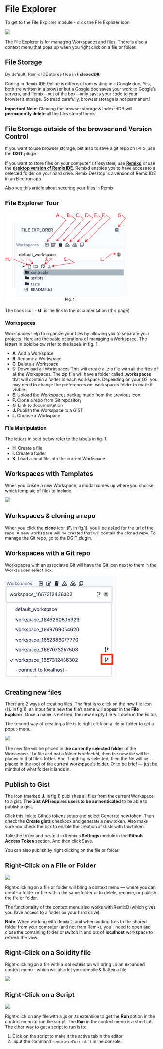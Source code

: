 File Explorer
=============

To get to the File Explorer module - click the File Explorer icon.

![](images/a-file-explorer1.png)

The File Explorer is for managing Workspaces and files.  There is also a context menu that pops up when you right click on a file or folder.

File Storage
------------
By default, Remix IDE stores files in **IndexedDB**.  

Coding in Remix IDE Online is different from writing in a Google doc. Yes, both are written in a browser but a Google doc saves your work to Google’s servers, and Remix—out of the box—only saves your code to your browser’s storage. So tread carefully, browser storage is not permanent!

**Important Note:** Clearing the browser storage & IndexedDB will **permanently delete** all the files stored there. 

## File Storage outside of the browser and Version Control

If you want to use browser storage, but also to save a git repo on IPFS, use the **DGIT** plugin.  

If you want to store files on your computer's filesystem, use **[Remixd](remixd.html)** or use the **[desktop version of Remix IDE](https://github.com/ethereum/remix-desktop/releases/)**. Remixd enables you to have access to a selected folder on your hard drive. Remix Desktop is a version of Remix IDE in an Electron app. 

Also see this article about [securing your files in Remix](https://medium.com/remix-ide/securing-you-file-in-remix-how-to-clone-and-push-f1350111aa13?source=friends_link&sk=a3dbd0d3b0b44a29a28e8c10f8821fde)

File Explorer Tour
-------------------

![](images/a-fe-tour.png)

The book icon - **G.** is the link to the documentation (this page).

### Workspaces
Workspaces help to organize your files by allowing you to separate your projects.
Here are the basic operations of managing a Workspace. The letters in bold below refer to the labels in fig. 1.

- **A.** Add a Workspace <br>
- **B.** Rename a Workspace  <br>
- **C.** Delete a Workspace  <br>
-  **D.** Download all Workspaces This will create a .zip file with all the files of all the Workspaces.  The zip file will have a folder called **.workspaces** that will contain a folder of each workspace.  Depending on your OS, you may need to change the preferences on .workspaces folder to make it visible.  <br>
- **E.** Upload the Workspaces backup made from the previous icon. <br>
- **F.** Clone a repo from Git repository <br>
- **G.** Link to documentation <br>
- **J.** Publish the Workspace to a GIST <br>
- **L.** Choose a Workspace 
### File Manipulation
The letters in bold below refer to the labels in fig. 1.

- **H.** Create a file  <br>
- **I.** Create a folder  <br>
- **K.** Load a local file into the current Workspace<br>

## Workspaces with Templates
When you create a new Workspace, a modal comes up where you choose which template of files to include.

![](images/a-workspace-templates.png)

## Workspaces & cloning a repo
When you click the **clone** icon (**F.** in fig.1), you'll be asked for the url of the repo.  A new workspace will be created that will contain the cloned repo.  To manage the Git repo, go to the DGIT plugin.

## Workspaces with a Git repo
Workspaces with an associated Git will have the Git icon next to them in the Workspaces select box.

![](images/a-fe-select-git.png)

## Creating new files

There are 2 ways of creating files.  The first is to click on the new file icon (**H.** in fig.1), an input for a new the file’s name will appear in the **File Explorer**. Once a name is entered, the new empty file will open in the Editor.

The second way of creating a file is to right click on a file or folder to get a popup menu.

![](images/a-file-explorer-new-file2.png)

The new file will be placed in **the currently selected folder** of the Workspace. If a file and not a folder is selected, then the new file will be placed in that file’s folder. And if nothing is selected, then the file will be placed in the root of the current workspace's folder. Or to be brief — just be mindful of what folder it lands in.

Publish to Gist
---------------

The icon (marked **J.** in fig.1) publishes all files from the current Workspace to a gist. **The Gist API requires users to be authenticated** to be able to publish a gist.  

Click [this link](https://github.com/settings/tokens) to Github tokens setup and select Generate new token. Then check the **Create gists** checkbox and generate a new token. Also make sure you check the box to enable the creation of Gists with this token.

Take the token and paste it in Remix's **Settings** module in the **Github Access Token** section. And then click Save.

You can also publish by right clicking on the file or folder.

Right-Click on a File or Folder
-------------------------------

![](images/a-fe-rtclick-file.png)

Right-clicking on a file or folder will bring a context menu — where you can create a folder or file within the same folder or to delete, rename, or publish the file or folder. 

The functionality of the context menu also works with RemixD (which gives you have access to a folder on your hard drive).  

**Note:** When working with RemixD, and when adding files to the shared folder from your computer (and not from Remix), you'll need to open and close the containing folder or switch in and out of **localhost** workspace to refresh the view.

Right-Click on a Solidity file
-------------------------------
Right-clicking on a file with a .sol extension will bring up an expanded context menu - which will also let you compile & flatten a file.

![](images/a-fe-rtclick-sol-file.png)

Right-Click on a Script
------------------------

![](images/a-fe-rtclick-script.png)

Right-click on any file with a .js or .ts extension to get the **Run** option in the context menu to run the script.  The **Run** in the context menu is a shortcut.  The other way to get a script to run is to:
1. Click on the script to make it the active tab in the editor 
2. Input the command `remix.exeCurrent()` in the console.
